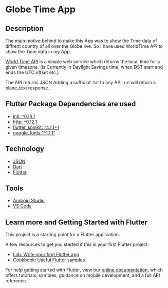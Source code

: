 # Globe Time App

## Description
    
The main motive behind to make this App was to show the Time data of diffrent country of all over the Globe live. So I have used WorldTime API to show the Time data in my App.
      
[World Time API](http://worldtimeapi.org/) is a simple web service which returns the local time for a given timezone. (is Currently in Daylight Savings time, when DST start and ends the UTC offset etc.)
      
The API returns JSON Adding a suffix of .txt to any API, url will return a plane_text response.

## Flutter Package Dependencies are used
 
- [intl: ^0.16.1](https://pub.dev/packages/intl)
- [http: ^0.12.1](https://pub.dev/packages/http)
- [flutter_spinkit: ^4.1.1+1](https://pub.dev/packages/flutter_spinkit)
- [google_fonts:"^1.1.1"](https://pub.dev/packages/google_fonts)
    
## Technology
 
 - [JSON](https://json.org)
 - [Dart](https://dart.dev)
 - [Flutter](https//flutter.dev)
      
 ## Tools
 
- [Android Studio](https://d.android.com/studio/)
- [VS Code](https://code.visualstudio.com/)
      
 
## Learn more and Getting Started with Flutter

This project is a starting point for a Flutter application.

A few resources to get you started if this is your first Flutter project:

- [Lab: Write your first Flutter app](https://flutter.dev/docs/get-started/codelab)
- [Cookbook: Useful Flutter samples](https://flutter.dev/docs/cookbook)

For help getting started with Flutter, view our
[online documentation](https://flutter.dev/docs), which offers tutorials,
samples, guidance on mobile development, and a full API reference.
